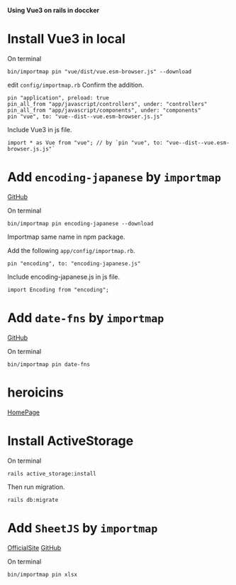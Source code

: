 **Using Vue3 on rails in doccker**
# Install Vue3 in local
On terminal
```
bin/importmap pin "vue/dist/vue.esm-browser.js" --download
```
edit `config/importmap.rb`
Confirm the addition.
```
pin "application", preload: true
pin_all_from "app/javascript/controllers", under: "controllers"
pin_all_from "app/javascript/components", under: "components"
pin "vue", to: "vue--dist--vue.esm-browser.js.js"
```
Include Vue3 in js file.
```
import * as Vue from "vue"; // by `pin "vue", to: "vue--dist--vue.esm-browser.js.js"`
```
# Add `encoding-japanese` by `importmap`
[GitHub](https://github.com/polygonplanet/encoding.js)

On terminal
```
bin/importmap pin encoding-japanese --download
```
Importmap same name in npm package.

Add the following `app/config/importmap.rb`.
```
pin "encoding", to: "encoding-japanese.js"
```
Include encoding-japanese.js in js file.
```
import Encoding from "encoding";
```
# Add `date-fns` by `importmap`
[GitHub](https://github.com/date-fns/date-fns)

On terminal
```
bin/importmap pin date-fns
```
# heroicins
[HomePage](https://heroicons.com/)
# Install ActiveStorage
On terminal
```
rails active_storage:install
```
Then run migration.
```
rails db:migrate
```
# Add `SheetJS` by `importmap`
[OfficialSite](https://sheetjs.com/)
[GitHub](https://github.com/SheetJS/sheetjs)

On terminal
```
bin/importmap pin xlsx
```